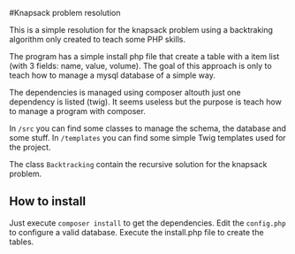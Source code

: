 #Knapsack problem resolution

This is a simple resolution for the knapsack problem using a
 backtraking algorithm only created to teach some PHP skills. 
 
The program has a simple install php file that create a table with
a item list (with 3 fields: name, value, volume). The goal of this approach is
only to teach how to manage a mysql database of a simple way.

The dependencies is managed using composer altouth just one dependency is listed (twig).
It seems useless but the purpose is teach how to manage a program with composer.

In `/src` you can find some classes to manage the schema, the database and some stuff.
In `/templates` you can find some simple Twig templates used for the project.

The class `Backtracking` contain the recursive solution for the knapsack problem.

## How to install
Just execute `composer install` to get the dependencies.
Edit the `config.php` to configure a valid database.
Execute the install.php file to create the tables.
 
